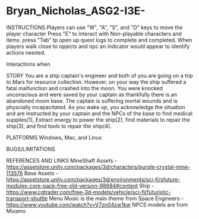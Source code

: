 # Bryan_Nicholas_ASG2-I3E-
INSTRUCTIONS
Players can use "W", "A", "S", and "D" keys to move the player character
Press "E" to interact with Non-playable characters and items.
press "Tab" tp open up quest logs to complete and completed.
When players walk close to opjects and npc an indicator would appear to identify actions needed.

Interactions
when

STORY
You are a ship captain's engineer and both of you are going on a trip to Mars for resource collection. However, on your way the ship suffered a fatal malfunction and crashed into the moon. You were knocked unconscious and were saved by your captain as thankfully there is an abandoned moon base. The captain is suffering mortal wounds and is physcially incapacitated.
As you wake up, you acknowledge the situation and are instructed by your captain and the NPCs of the base to find medical supplies(1), Extract energy to power the ship(2), find materials to repair the ship(3), and find tools to repair the ship(4). 

PLATFORMS
Windows, Mac, and Linux

BUGS/LIMITATIONS

REFERENCES AND LINKS
MineShaft Assets - https://assetstore.unity.com/packages/3d/characters/purple-crystal-mine-113576
Base Assets - https://assetstore.unity.com/packages/3d/environments/sci-fi/sfuture-modules-core-pack-free-old-version-98684#content
Ship - https://www.cgtrader.com/free-3d-models/vehicle/sci-fi/futuristic-transport-shuttle
Menu Music is the main theme from Space Engineers - https://www.youtube.com/watch?v=V7zn04zw1kw
NPCS models are from Mixamo
